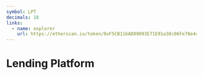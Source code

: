 ```yaml
---
symbol: LPT
decimals: 18
links:
  - name: explorer
    url: https://etherscan.io/token/0xF5CB11bAD09093E71E91a38c06Fe78e4c4042058
---
```


# Lending Platform
